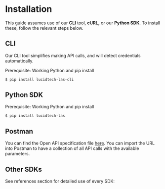 # Installation

This guide assumes use of our **CLI** tool, **cURL,** or our **Python SDK**. To install these, follow the relevant steps below.

## CLI

Our CLI tool simplifies making API calls, and will detect credentials automatically.

Prerequisite: Working Python and pip install

```bash
$ pip install lucidtech-las-cli
```

## Python SDK

Prerequisite: Working Python and pip install

```bash
$ pip install lucidtech-las
```

## Postman

You can find the Open API specification file [here](https://raw.githubusercontent.com/LucidtechAI/las-docs/master/reference/restapi/oas.json). You can import the URL into Postman to have a collection of all API calls with the available parameters.

## Other SDKs

See references section for detailed use of every SDK:

